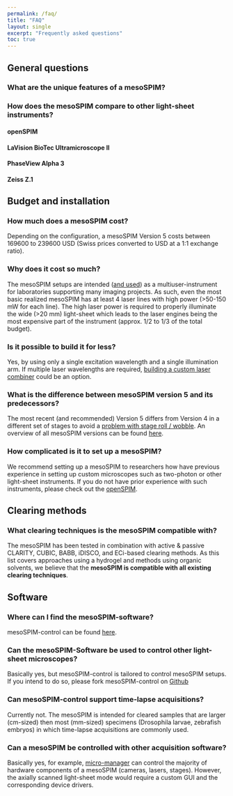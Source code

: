 ```yaml
---
permalink: /faq/
title: "FAQ"
layout: single
excerpt: "Frequently asked questions"
toc: true
---
```


## General questions

### What are the unique features of a mesoSPIM?

### How does the mesoSPIM compare to other light-sheet instruments?

#### openSPIM

#### LaVision BioTec Ultramicroscope II

#### PhaseView Alpha 3

#### Zeiss Z.1

## Budget and installation

### How much does a mesoSPIM cost?
Depending on the configuration, a mesoSPIM Version 5 costs between 169600 to 239600 USD (Swiss prices
converted to USD at a 1:1 exchange ratio).

### Why does it cost so much?
The mesoSPIM setups are intended ([and used](/setups/)) as a multiuser-instrument for laboratories supporting many imaging projects.
As such, even the most basic realized mesoSPIM has at least 4 laser lines with high power (>50-150 mW for each line). The high
laser power is required to properly illuminate the wide (>20 mm) light-sheet which leads to the laser engines being the
most expensive part of the instrument (approx. 1/2 to 1/3 of the total budget).

### Is it possible to build it for less?
Yes, by using only a single excitation wavelength and a single illumination arm. If multiple
laser wavelengths are required, [building a custom laser combiner](https://journals.plos.org/plosone/article?id=10.1371/journal.pone.0173879)
could be an option.

### What is the difference between mesoSPIM version 5 and its predecessors?
The most recent (and recommended) Version 5 differs from Version 4 in a different
set of stages to avoid a [problem with stage roll / wobble](https://github.com/mesoSPIM/mesoSPIM-hardware-documentation/wiki/mesoSPIM_V4_stage_wobble).
An overview of all mesoSPIM versions can be found [here](https://github.com/mesoSPIM/mesoSPIM-hardware-documentation/wiki/mesoSPIM_history).

### How complicated is it to set up a mesoSPIM?
We recommend setting up a mesoSPIM to researchers how have previous experience in setting up
custom microscopes such as two-photon or other light-sheet instruments. If you do not have
prior experience with such instruments, please check out the [openSPIM](https://openspim.org).

## Clearing methods

### What clearing techniques is the mesoSPIM compatible with?
The mesoSPIM has been tested in combination with active & passive CLARITY, CUBIC, BABB, iDISCO,
and ECi-based clearing methods. As this list covers approaches using a hydrogel and methods
using organic solvents, we believe that the **mesoSPIM is compatible with all existing clearing
techniques**.

## Software

### Where can I find the mesoSPIM-software?
mesoSPIM-control can be found [here](https://github.com/mesoSPIM/mesoSPIM-control).

### Can the mesoSPIM-Software be used to control other light-sheet microscopes?
Basically yes, but mesoSPIM-control is tailored to control mesoSPIM setups.
If you intend to do so, please fork mesoSPIM-control on [Github](https://github.com/mesoSPIM/mesoSPIM-control)

### Can mesoSPIM-control support time-lapse acquisitions?
Currently not. The mesoSPIM is intended for cleared samples that are larger (cm-sized)
then most (mm-sized) specimens (Drosophila larvae, zebrafish embryos) in which time-lapse
acquisitions are commonly used.


### Can a mesoSPIM be controlled with other acquisition software?
Basically yes, for example, [micro-manager](https://micro-manager.org/) can control
the majority of hardware components of a mesoSPIM (cameras, lasers, stages). However, the
axially scanned light-sheet mode would require a custom GUI and the corresponding
device drivers.
